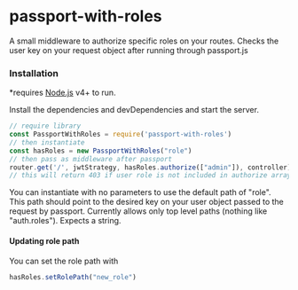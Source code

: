 # passport-with-roles

A small middleware to authorize specific roles on your routes. Checks the user key on your request object after running through passport.js

### Installation

*requires [Node.js](https://nodejs.org/) v4+ to run.

Install the dependencies and devDependencies and start the server.

```js
// require library
const PassportWithRoles = require('passport-with-roles')
// then instantiate
const hasRoles = new PassportWithRoles("role")
// then pass as middleware after passport
router.get('/', jwtStrategy, hasRoles.authorize(["admin"]), controller)
// this will return 403 if user role is not included in authorize array.
```

You can instantiate with no parameters to use the default path of "role". This path should point to the desired key on your user object passed to the request by passport. Currently allows only top level paths (nothing like "auth.roles"). Expects a string.

#### Updating role path
You can set the role path with
```.js
hasRoles.setRolePath("new_role")
```

